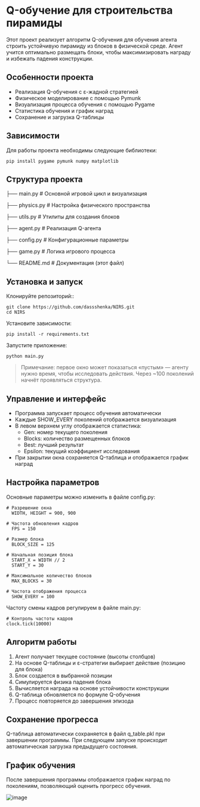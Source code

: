 # Q-обучение для строительства пирамиды

Этот проект реализует алгоритм Q-обучения для обучения агента строить устойчивую пирамиду из блоков в физической среде. Агент учится оптимально размещать блоки, чтобы максимизировать награду и избежать падения конструкции.

## Особенности проекта

- Реализация Q-обучения с ε-жадной стратегией
- Физическое моделирование с помощью Pymunk
- Визуализация процесса обучения с помощью Pygame
- Статистика обучения и график наград
- Сохранение и загрузка Q-таблицы

## Зависимости

Для работы проекта необходимы следующие библиотеки:

    pip install pygame pymunk numpy matplotlib
## Структура проекта

├── main.py              # Основной игровой цикл и визуализация

├── physics.py           # Настройка физического пространства

├── utils.py             # Утилиты для создания блоков

├── agent.py             # Реализация Q-агента

├── config.py            # Конфигурационные параметры

├── game.py              # Логика игрового процесса

└── README.md            # Документация (этот файл)
## Установка и запуск
Клонируйте репозиторий::

    git clone https://github.com/dassshenka/NIRS.git
    cd NIRS
Установите зависимости:

    pip install -r requirements.txt
Запустите приложение:

    python main.py
> Примечание: первое окно может показаться «пустым» — агенту нужно время, чтобы исследовать действия. Через \~100 поколений начнёт проявляться структура.
## Управление и интерфейс

- Программа запускает процесс обучения автоматически
- Каждые SHOW_EVERY поколений отображается визуализация
- В левом верхнем углу отображается статистика:
  - Gen: номер текущего поколения
  - Blocks: количество размещенных блоков
  - Best: лучший результат
  - Epsilon: текущий коэффициент исследования
- При закрытии окна сохраняется Q-таблица и отображается график наград

## Настройка параметров

Основные параметры можно изменить в файле config.py:

    # Разрешение окна
      WIDTH, HEIGHT = 900, 900

    # Частота обновления кадров
      FPS = 150

    # Размер блока
      BLOCK_SIZE = 125

    # Начальная позиция блока
      START_X = WIDTH // 2
      START_Y = 30

    # Максимальное количество блоков
      MAX_BLOCKS = 30

    # Частота отображения процесса
      SHOW_EVERY = 100

  Частоту смены кадров регулируем в файле main.py:

    # Контроль частоты кадров
    clock.tick(10000) 

## Алгоритм работы

1. Агент получает текущее состояние (высоты столбцов)
2. На основе Q-таблицы и ε-стратегии выбирает действие (позицию для блока)
3. Блок создается в выбранной позиции
4. Симулируется физика падения блока
5. Вычисляется награда на основе устойчивости конструкции
6. Q-таблица обновляется по формуле Q-обучения
7. Процесс повторяется до завершения эпизода

## Сохранение прогресса

Q-таблица автоматически сохраняется в файл q_table.pkl при завершении программы. При следующем запуске происходит автоматическая загрузка предыдущего состояния.

## График обучения

После завершения программы отображается график наград по поколениям, позволяющий оценить прогресс обучения.

![image](https://github.com/user-attachments/assets/84c741d7-1bd3-478e-b9c6-c0f730b52677)

